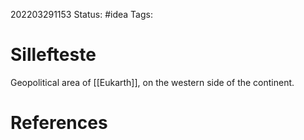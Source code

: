 202203291153
Status: #idea
Tags: 

# Sillefteste
Geopolitical area of [[Eukarth]], on the western side of the continent.


# References

